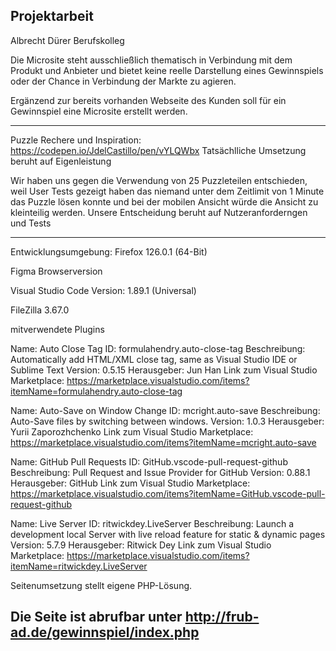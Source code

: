 Projektarbeit 
-

Albrecht Dürer Berufskolleg

Die Microsite steht ausschließlich thematisch in Verbindung mit dem Produkt und Anbieter und bietet keine reelle Darstellung eines Gewinnspiels oder der Chance in Verbindung der Markte zu agieren. 

Ergänzend zur bereits vorhanden Webseite des Kunden soll für ein Gewinnspiel eine Microsite erstellt werden. 

---------
Puzzle Rechere und Inspiration: https://codepen.io/JdelCastillo/pen/vYLQWbx
Tatsächlliche Umsetzung beruht auf Eigenleistung

Wir haben uns gegen die Verwendung von 25 Puzzleteilen entschieden, weil User Tests gezeigt haben das niemand unter dem Zeitlimit von 1 Minute das Puzzle lösen konnte und bei der mobilen Ansicht würde die Ansicht zu kleinteilig werden. Unsere Entscheidung beruht auf Nutzeranforderngen und Tests

---------
Entwicklungsumgebung: 
Firefox 126.0.1 (64-Bit)

Figma Browserversion

Visual Studio Code
Version: 1.89.1 (Universal)

FileZilla 3.67.0


mitverwendete Plugins 

Name: Auto Close Tag
ID: formulahendry.auto-close-tag
Beschreibung: Automatically add HTML/XML close tag, same as Visual Studio IDE or Sublime Text
Version: 0.5.15
Herausgeber: Jun Han
Link zum Visual Studio Marketplace: https://marketplace.visualstudio.com/items?itemName=formulahendry.auto-close-tag

Name: Auto-Save on Window Change
ID: mcright.auto-save
Beschreibung: Auto-Save files by switching between windows.
Version: 1.0.3
Herausgeber: Yurii Zaporozhchenko
Link zum Visual Studio Marketplace: https://marketplace.visualstudio.com/items?itemName=mcright.auto-save

Name: GitHub Pull Requests
ID: GitHub.vscode-pull-request-github
Beschreibung: Pull Request and Issue Provider for GitHub
Version: 0.88.1
Herausgeber: GitHub
Link zum Visual Studio Marketplace: https://marketplace.visualstudio.com/items?itemName=GitHub.vscode-pull-request-github

Name: Live Server
ID: ritwickdey.LiveServer
Beschreibung: Launch a development local Server with live reload feature for static & dynamic pages
Version: 5.7.9
Herausgeber: Ritwick Dey
Link zum Visual Studio Marketplace: https://marketplace.visualstudio.com/items?itemName=ritwickdey.LiveServer



Seitenumsetzung stellt eigene PHP-Lösung. 

Die Seite ist abrufbar unter
http://frub-ad.de/gewinnspiel/index.php
--
